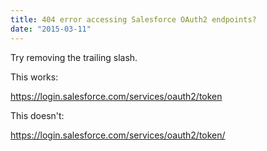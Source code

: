 ```yaml
---
title: 404 error accessing Salesforce OAuth2 endpoints?
date: "2015-03-11"
---
```

Try removing the trailing slash.

This works:

<https://login.salesforce.com/services/oauth2/token>

This doesn't:

<https://login.salesforce.com/services/oauth2/token/>
